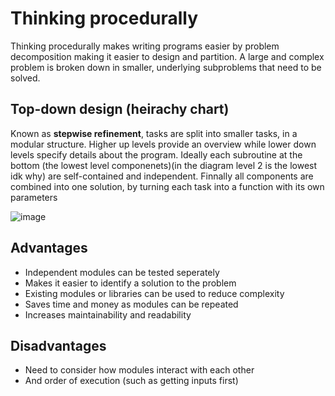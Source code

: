 # Thinking procedurally
Thinking procedurally makes writing programs easier by problem decomposition making it easier to design and partition. A large and complex problem is broken down in smaller, underlying subproblems that need to be solved.

## Top-down design (heirachy chart)
Known as **stepwise refinement**, tasks are split into smaller tasks, in a modular structure. Higher up levels provide an overview while lower down levels specify details about the program. Ideally each subroutine at the bottom (the lowest level componenets)(in the diagram level 2 is the lowest idk why) are self-contained and independent. Finnally all components are combined into one solution, by turning each task into a function with its own parameters

![image](https://user-images.githubusercontent.com/72783315/174592312-e71823d8-dbf8-4fb4-b04f-fd4bc881c718.png)

## Advantages
- Independent modules can be tested seperately
- Makes it easier to identify a solution to the problem
- Existing modules or libraries can be used to reduce complexity
- Saves time and money as modules can be repeated
- Increases maintainability and readability

## Disadvantages
- Need to consider how modules interact with each other
- And order of execution (such as getting inputs first)
